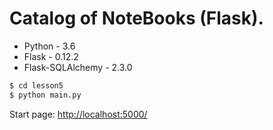 Catalog of NoteBooks (Flask).
=========================

  - Python - 3.6
  - Flask - 0.12.2
  - Flask-SQLAlchemy - 2.3.0
  
```sh
$ cd lesson5
$ python main.py
```
Start page:
<http://localhost:5000/>
  
